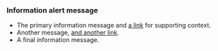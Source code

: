 
<section
  class="usa-site-alert usa-site-alert--info"
  aria-label="Site alert,,,"
>
  <div class="usa-alert">
    <div class="usa-alert__body">
      <h3 class="usa-alert__heading">Information alert message</h3>
      <ul class="usa-list">
        <li>
          The primary information message and
          <a class="usa-link" href="javascript:void(0);">a link</a> for
          supporting context.
        </li>
        <li>
          Another message,
          <a class="usa-link" href="javascript:void(0);">and another link</a>.
        </li>
        <li>A final information message.</li>
      </ul>
    </div>
  </div>
</section>